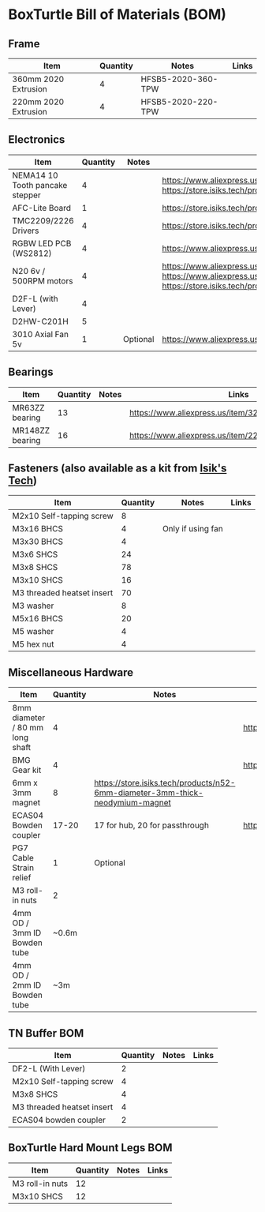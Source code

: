 # BoxTurtle Bill of Materials (BOM)

## Frame

| Item | Quantity | Notes | Links |
| -----|----------|-------|-------|
360mm 2020 Extrusion | 4 | HFSB5-2020-360-TPW
220mm 2020 Extrusion | 4 | HFSB5-2020-220-TPW

## Electronics
| Item | Quantity | Notes | Links |
|------|----------|-------|-------|
NEMA14 10 Tooth pancake stepper | 4 |  | https://www.aliexpress.us/item/3256804884302626.html <br/> https://store.isiks.tech/products/pancake-stepper
AFC-Lite Board | 1 | | https://store.isiks.tech/products/afc-lite
TMC2209/2226 Drivers | 4 | | https://store.isiks.tech/products/tmc2209-step-sticks
RGBW LED PCB (WS2812) | 4 | | https://www.aliexpress.us/item/3256801785673787.html
N20 6v / 500RPM motors | 4 | | https://www.aliexpress.us/item/2251832836005412.html <br/> https://www.aliexpress.us/item/3256805684127036.html <br/> https://store.isiks.tech/products/bt-n20-motors |
D2F-L (with Lever) | 4 | |
D2HW-C201H | 5 | | 
3010 Axial Fan 5v | 1 | Optional | https://www.aliexpress.us/item/3256802884825067.html

## Bearings
| Item | Quantity | Notes | Links |
|------|----------|-------|-------|
| MR63ZZ bearing | 13 | | https://www.aliexpress.us/item/3256801934742685.html
| MR148ZZ bearing | 16 | | https://www.aliexpress.us/item/2251832648440163.html

## Fasteners (also available as a kit from [Isik's Tech](https://store.isiks.tech/products/box-turtle-stainless-fastener-kit))
| Item | Quantity | Notes | Links |
|------|----------|-------|-------|
| M2x10 Self-tapping screw | 8 | |
| M3x16 BHCS | 4 | Only if using fan |
| M3x30 BHCS | 4 | |
| M3x6 SHCS | 24 | |
| M3x8 SHCS | 78 | |
| M3x10 SHCS | 16 | |
| M3 threaded heatset insert | 70 | |
| M3 washer | 8 |  |
| M5x16 BHCS | 20 | |
| M5 washer | 4 | |
| M5 hex nut | 4 | |

## Miscellaneous Hardware
| Item | Quantity | Notes | Links |
|------|----------|-------|-------|
| 8mm diameter / 80 mm long shaft | 4 | | https://www.aliexpress.us/item/2255800287548941.html
| BMG Gear kit | 4 | | https://www.aliexpress.us/item/3256805442986544.html
| 6mm x 3mm magnet | 8 | https://store.isiks.tech/products/n52-6mm-diameter-3mm-thick-neodymium-magnet
| ECAS04 Bowden coupler | 17-20 | 17 for hub, 20 for passthrough | https://www.aliexpress.us/item/3256806432021232.html
| PG7 Cable Strain relief | 1 | Optional |
| M3 roll-in nuts | 2 | |
| 4mm OD / 3mm ID Bowden tube | ~0.6m |  |
| 4mm OD / 2mm ID Bowden tube | ~3m |  |

## TN Buffer BOM
| Item | Quantity | Notes | Links |
|------|----------|-------|-------|
| DF2-L (With Lever) | 2 | |
| M2x10 Self-tapping screw | 4 | |
| M3x8 SHCS | 4 | |
| M3 threaded heatset insert | 4 | |
| ECAS04 bowden coupler | 2 | |

## BoxTurtle Hard Mount Legs BOM
| Item | Quantity | Notes | Links |
|------|----------|-------|-------|
| M3 roll-in nuts | 12 | |
| M3x10 SHCS | 12 | |
